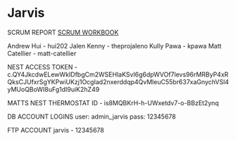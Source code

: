 # Jarvis

SCRUM REPORT
<a href="https://docs.google.com/spreadsheets/d/13wK3IDOIXoELkOKrfKZqpV1CEgoW1tzqH1dYrdCpG3A/edit?invite=CKTu2IsH&ts=56aa5794"> SCRUM WORKBOOK </a>

Andrew Hui - hui202
Jalen Kenny - theprojaleno
Kully Pawa - kpawa
Matt Catellier - matt-catellier

NEST ACCESS TOKEN - c.QY4JkcdwELewWkIDfbgCm2WSEHlaKSvI6g6dpWVOf7levs96rMRByP4xRQksCJUfxrSgYKPwiUKzj1OcgIad2nxerddqp4QvMleuC55br637xaGnychVSl4yMUoQBoWI8uFg1dI9uiK2hZ49

MATTS NEST THERMOSTAT ID - is8MQBKrH-h-UWxetdv7-o-BBzEt2ynq

DB ACCOUNT LOGINS
user: admin_jarvis pass: 12345678

FTP ACCOUNT jarvis - 12345678
